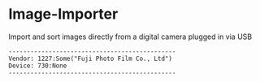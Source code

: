 # Image-Importer

Import and sort images directly from a digital camera plugged in via USB

```
----------------------------------------------
Vendor: 1227:Some("Fuji Photo Film Co., Ltd")
Device: 730:None
----------------------------------------------
```
